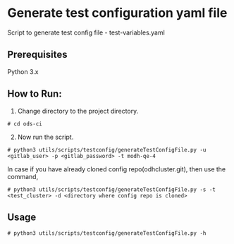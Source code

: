 # Generate test configuration yaml file
Script to generate test config file - test-variables.yaml

## Prerequisites
Python 3.x

## How to Run:
1. Change directory to the project directory.

```
# cd ods-ci
```

2. Now run the script.

```
# python3 utils/scripts/testconfig/generateTestConfigFile.py -u <gitlab_user> -p <gitlab_password> -t modh-qe-4
```

In case if you have already cloned config repo(odhcluster.git), then use the command,

```
# python3 utils/scripts/testconfig/generateTestConfigFile.py -s -t <test_cluster> -d <directory where config repo is cloned>
```

## Usage

```
# python3 utils/scripts/testconfig/generateTestConfigFile.py -h
